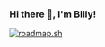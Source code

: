 ### Hi there 👋, I'm Billy!

<!--
**arantebw/arantebw** is a ✨ _special_ ✨ repository because its `README.md` (this file) appears on your GitHub profile.

Here are some ideas to get you started:

- 🔭 I’m currently working on ...
- 🌱 I’m currently learning ...
- 👯 I’m looking to collaborate on ...
- 🤔 I’m looking for help with ...
- 💬 Ask me about ...
- 📫 How to reach me: ...
- 😄 Pronouns: ...
- ⚡ Fun fact: ...
-->

[![roadmap.sh](https://api.roadmap.sh/v1-badge/tall/643a07b111a85692d89468e1?variant=dark&roadmaps=computer-science%2Cfrontend%2Cbackend%2Ccyber-security)](https://roadmap.sh)
